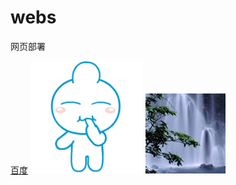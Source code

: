 # webs
网页部署

[百度](http://www.baidu.com)
![头像1](http://github.com/ahboa/webs/blob/master/imgs/0.gif)
![头像2](http://github.com/ahboa/webs/blob/master/imgs/1.jpg)
